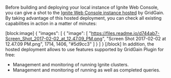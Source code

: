 Before building and deploying your local instance of Ignite Web Console, you can give a shot to the [Ignite Web Console instance hosted](https://console.gridgain.com) by GridGain. By taking advantage of this hosted deployment, you can check all existing capabilities in action in a matter of minutes:
  
[block:image]
{
  "images": [
    {
      "image": [
        "https://files.readme.io/d744ab7-Screen_Shot_2017-02-02_at_12.47.09_PM.png",
        "Screen Shot 2017-02-02 at 12.47.09 PM.png",
        1714,
        1406,
        "#5d9cc3"
      ]
    }
  ]
}
[/block]
In addition, the hosted deployment allows to use features supported by GridGain Plugin for free:
* Management and monitoring of running Ignite clusters.
* Management and monitoring of running as well as completed queries.